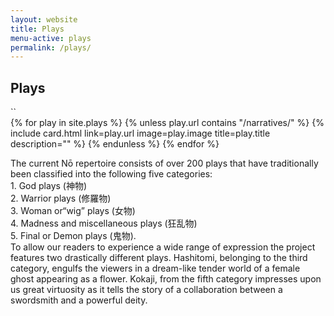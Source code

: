 ```yaml
---
layout: website
title: Plays
menu-active: plays
permalink: /plays/
---
```

<main class="page-content">
  <div class="text-container">
    <h2>Plays</h2>``
     </div>
   <div class="list-plays">
    <div class="cards-container">
      {% for play in site.plays %}
        {% unless play.url contains "/narratives/" %}
          {% include card.html
            link=play.url
            image=play.image
            title=play.title
            description=""
          %}
        {% endunless %}
      {% endfor %}
    </div>
  </div>
<div class="text-container">
    <p>The current Nō repertoire consists of over 200 plays that have traditionally been classified into the following five categories:<br> 
1. God plays (神物) <br> 
2. Warrior plays (修羅物) <br> 
3. Woman or“wig” plays (女物) <br> 
4. Madness and miscellaneous plays (狂乱物)<br> 
5. Final or Demon plays (鬼物). <br> 
To allow our readers to experience a wide range of expression the project features two drastically different plays. Hashitomi, belonging to the third category, engulfs the viewers in a dream-like tender world of a female ghost appearing as a flower. Kokaji, from the fifth category impresses upon us great virtuosity as it tells the story of a collaboration between a swordsmith and a powerful deity. </p> 
     </div>


</main>
